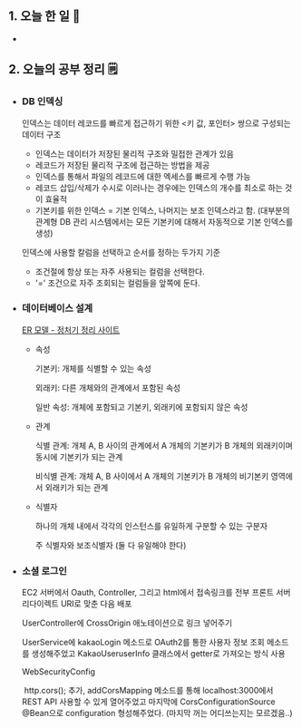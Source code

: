 <!-- 20210730 금 day 54 -->
<!--  
day 54

-->

## 1. 오늘 한 일 📅

*   

## 2. 오늘의 공부 정리 🗒️

-   ### DB 인덱싱

    인덱스는 데이터 레코드를 빠르게 접근하기 위한 <키 값, 포인터> 쌍으로 구성되는 데이터 구조

    *   인덱스는 데이터가 저장된 물리적 구조와 밀접한 관계가 있음
    *   레코드가 저장된 물리적 구조에 접근하는 방법을 제공
    *   인덱스를 통해서 파일의 레코드에 대한 엑세스를 빠르게 수행 가능
    *   레코드 삽입/삭제가 수시로 이러나는 경우에는 인덱스의 개수를 최소로 하는 것이 효율적
    *   기본키를 위한 인덱스 = 기본 인덱스, 나머지는 보조 인덱스라고 함. (대부분의 관계형 DB 관리 시스템에서는 모든 기본키에 대해서 자동적으로 기본 인덱스를 생성)

    인덱스에 사용할 칼럼을 선택하고 순서를 정하는 두가지 기준

    *   조건절에 항상 또는 자주 사용되는 컬럼을 선택한다.
    *   '=' 조건으로 자주 조회되는 컬럼들을 앞쪽에 둔다.

-   ### 데이터베이스 설계

    [ER 모델 - 정처기 정리 사이트](https://lipcoder.tistory.com/entry/3-1-7%EC%9E%A5-E-R%EA%B0%9C%EC%B2%B4-%EA%B4%80%EA%B3%84-%EB%AA%A8%EB%8D%B8?category=887720)

    -   속성

        기본키: 개체를 식별할 수 있는 속성

        외래키: 다른 개체와의 관계에서 포함된 속성

        일반 속성: 개체에 포함되고 기본키, 외래키에 포함되지 않은 속성

    *   관계

        식별 관계: 개체 A, B 사이의 관계에서 A 개체의 기본키가 B 개체의 외래키이며 동시에 기본키가 되는 관계

        비식별 관계: 개체 A, B 사이에서 A 개체의 기본키가 B 개체의 비기본키 영역에서 외래키가 되는 관계

    *   식별자

        하나의 개체 내에서 각각의 인스턴스를 유일하게 구분할 수 있는 구분자

        주 식별자와 보조식별자 (둘 다 유일해야 한다)

*   ### 소셜 로그인

    EC2 서버에서  Oauth, Controller, 그리고 html에서 접속링크를 전부 프론트 서버 리다이렉트 URI로 맞춘 다음 배포

    UserController에 CrossOrigin 애노테이션으로 링크 넣어주기

    UserService에 kakaoLogin 메소드로 OAuth2를 통한 사용자 정보 조회 메소드를 생성해주었고 KakaoUseruserInfo 클래스에서 getter로 가져오는 방식 사용

    WebSecurityConfig

    ​	http.cors(); 추가, addCorsMapping 메소드를 통해 localhost:3000에서 REST API 사용할 수 있게 열어주었고 마지막에 CorsConfigurationSource @Bean으로 configuration 형성해주었다. (마지막 꺼는 어디쓰는지는 모르겠음..)

